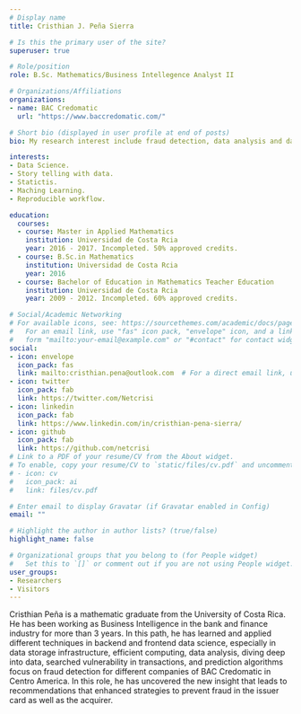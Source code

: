 ```yaml
---
# Display name
title: Cristhian J. Peña Sierra

# Is this the primary user of the site?
superuser: true

# Role/position
role: B.Sc. Mathematics/Business Intellegence Analyst II

# Organizations/Affiliations
organizations:
- name: BAC Credomatic
  url: "https://www.baccredomatic.com/"

# Short bio (displayed in user profile at end of posts)
bio: My research interest include fraud detection, data analysis and data visualization.  

interests:
- Data Science.
- Story telling with data.
- Statictis.
- Maching Learning.
- Reproducible workflow.

education:
  courses:
  - course: Master in Applied Mathematics
    institution: Universidad de Costa Rcia
    year: 2016 - 2017. Incompleted. 50% approved credits.
  - course: B.Sc.in Mathematics
    institution: Universidad de Costa Rcia
    year: 2016
  - course: Bachelor of Education in Mathematics Teacher Education
    institution: Universidad de Costa Rcia
    year: 2009 - 2012. Incompleted. 60% approved credits.

# Social/Academic Networking
# For available icons, see: https://sourcethemes.com/academic/docs/page-builder/#icons
#   For an email link, use "fas" icon pack, "envelope" icon, and a link in the
#   form "mailto:your-email@example.com" or "#contact" for contact widget.
social:
- icon: envelope
  icon_pack: fas
  link: mailto:cristhian.pena@outlook.com  # For a direct email link, use "mailto:test@example.org".
- icon: twitter
  icon_pack: fab
  link: https://twitter.com/Netcrisi
- icon: linkedin
  icon_pack: fab
  link: https://www.linkedin.com/in/cristhian-pena-sierra/
- icon: github
  icon_pack: fab
  link: https://github.com/netcrisi
# Link to a PDF of your resume/CV from the About widget.
# To enable, copy your resume/CV to `static/files/cv.pdf` and uncomment the lines below.
# - icon: cv
#   icon_pack: ai
#   link: files/cv.pdf

# Enter email to display Gravatar (if Gravatar enabled in Config)
email: ""

# Highlight the author in author lists? (true/false)
highlight_name: false

# Organizational groups that you belong to (for People widget)
#   Set this to `[]` or comment out if you are not using People widget.
user_groups:
- Researchers
- Visitors
---
```


Cristhian Peña is a mathematic graduate from the University of Costa Rica. He has been working as Business Intelligence in the bank and finance industry for more than 3 years. In this path, he has learned and applied different techniques in backend and frontend data science, especially in data storage infrastructure, efficient computing, data analysis, diving deep into data, searched vulnerability in transactions, and prediction algorithms focus on fraud detection for different companies of BAC Credomatic in Centro America. In this role, he has uncovered the new insight that leads to recommendations that enhanced strategies to prevent fraud in the issuer card as well as the acquirer.    
